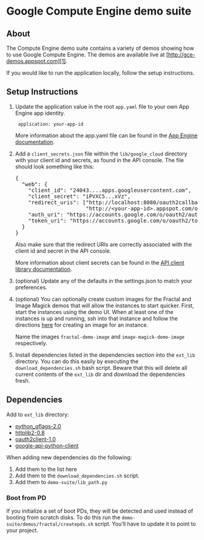 # Google Compute Engine demo suite

## About

The Compute Engine demo suite contains a variety of demos showing how
to use Google Compute Engine. The demos are available live at
[http://gce-demos.appspot.com][1].

If you would like to run the application locally, follow the setup
instructions.

## Setup Instructions

1. Update the application value in the root `app.yaml` file to your own
   App Engine app identity.

        application: your-app-id

   More information about the app.yaml file can be found in the [App
   Engine documentation][2].

2. Add a `client_secrets.json` file within the `lib/google_cloud` directory
   with your client id and secrets, as found in the API console. The file
   should look something like this:

   <pre>{
     "web": {
       "client_id": "24043....apps.googleusercontent.com",
       "client_secret": "iPVXC5...xVz",
       "redirect_uris": ["http://localhost:8080/oauth2callback",
                         "http://&lt;your-app-id&gt;.appspot.com/oauth2callback"],
       "auth_uri": "https://accounts.google.com/o/oauth2/auth",
       "token_uri": "https://accounts.google.com/o/oauth2/token"
     }
   }</pre>

   Also make sure that the redirect URIs are correctly associated with the
   client id and secret in the API console.

   More information about client secrets can be found in the
   [API client library documentation][3].

3. (optional) Update any of the defaults in the settings.json to
   match your preferences.

4. (optional) You can optionally create custom images for the Fractal and
   Image Magick demos that will allow the instances to start quicker. First,
   start the instances using the demo UI. When at least one of the instances
   is up and running, ssh into that instance and follow the directions
   [here][7] for creating an image for an instance.

   Name the images `fractal-demo-image` and `image-magick-demo-image`
   respectively.

5. Install dependencies listed in the dependencies section into the `ext_lib`
   directory. You can do this easily by executing the
   `download_dependencies.sh` bash script. Beware that this will delete all
   current contents of the `ext_lib` dir and download the dependencies fresh.

## Dependencies

Add to `ext_lib` directory:

- [python_gflags-2.0][8]
- [httplib2-0.8][9]
- [oauth2client-1.0][10]
- [google-api-python-client][11]

When adding new dependencies do the following:

1. Add them to the list here
2. Add them to the `download_dependencies.sh` script.
3. Add them to `demo-suite/lib_path.py`

### Boot from PD
If you initialize a set of boot PDs, they will be detected and used instead of booting from scratch disks.  To do this run the `demo-suite/demos/fractal/createpds.sh` script.  You'll have to update it to point to your project.

[1]: http://gce-demos.appspot.com
[2]: https://developers.google.com/appengine/docs/python/config/appconfig#About_app_yaml
[3]: https://developers.google.com/api-client-library/python/guide/aaa_client_secrets
[4]: https://developers.google.com/api-client-library/python/platforms/google_app_engine#ServiceAccounts
[5]: https://developers.google.com/storage/
[6]: https://developers.google.com/compute/docs/faq#wherecanifind
[7]: https://developers.google.com/compute/docs/images#installinganimage
[8]: http://code.google.com/p/python-gflags/
[9]: http://code.google.com/p/httplib2/
[10]: http://pypi.python.org/pypi/oauth2client/1.0
[11]: https://code.google.com/p/google-api-python-client/
